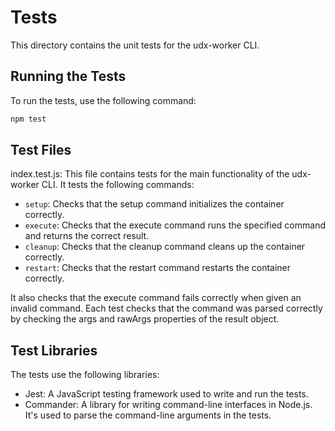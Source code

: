 # Tests

This directory contains the unit tests for the udx-worker CLI.

## Running the Tests

To run the tests, use the following command:

```bash
npm test
```

## Test Files

index.test.js: This file contains tests for the main functionality of the udx-worker CLI. It tests the following commands:

- `setup`: Checks that the setup command initializes the container correctly.
- `execute`: Checks that the execute command runs the specified command and returns the correct result.
- `cleanup`: Checks that the cleanup command cleans up the container correctly.
- `restart`: Checks that the restart command restarts the container correctly.

It also checks that the execute command fails correctly when given an invalid command.
Each test checks that the command was parsed correctly by checking the args and rawArgs properties of the result object.

## Test Libraries

The tests use the following libraries:

- Jest: A JavaScript testing framework used to write and run the tests.
- Commander: A library for writing command-line interfaces in Node.js. It's used to parse the command-line arguments in the tests.
